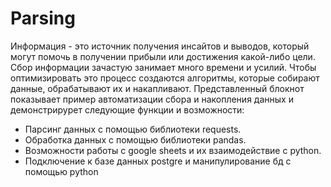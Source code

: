 # Parsing

Информация - это источник получения инсайтов и выводов, который могут помочь в получении прибыли или достижения какой-либо цели. Сбор информации зачастую занимает много времени и усилий. Чтобы оптимизировать это процесс создаются алгоритмы, которые собирают данные, обрабатывают их и накапливают. Представленный блокнот показывает пример автоматизации сбора и накопления данных и демонстрирурет следующие функции и возможности:

* Парсинг данных с помощью библиотеки requests. 
* Обработка данных с помощью библиотеки pandas.
* Возможности работы с google sheets и их взаимодействие с python.
* Подключение к базе данных postgre и манипулирование бд с помощью python
